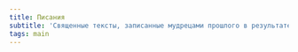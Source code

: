 ```yaml
---
title: Писания
subtitle: 'Священные тексты, записанные мудрецами прошлого в результате прямого контакта с Истиной'
tags: main
---
```



